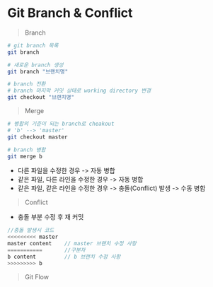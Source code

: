 Git Branch & Conflict
===

> Branch

```bash
# git branch 목록
git branch

# 새로운 branch 생성
git branch "브랜치명"

# branch 전환
# branch 마지막 커밋 상태로 working directory 변경
git checkout "브랜치명"
```

> Merge

```bash
# 병합의 기준이 되는 branch로 cheakout
# 'b' --> 'master'
git checkout master

# branch 병합 
git merge b
```

- 다른 파일을 수정한 경우 -> 자동 병합
- 같은 파일, 다른 라인을 수정한 경우 -> 자동 병합
- 같은 파일, 같은 라인을 수정한 경우 -> 충돌(Conflict) 발생 -> 수동 병합

> Conflict

- 충돌 부분 수정 후 재 커밋

```java
//충돌 발생시 코드
<<<<<<<<< master
master content    // master 브랜치 수정 사항
===========       //구분자
b content         // b 브랜치 수정 사항
>>>>>>>>> b
```

> Git Flow
